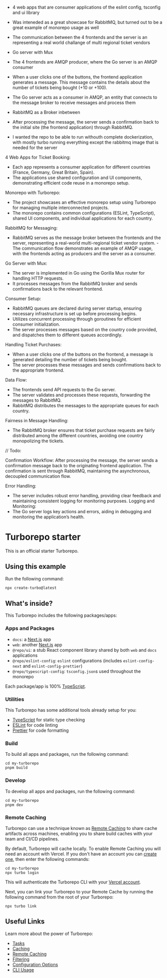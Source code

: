 - 4 web apps that are consumer applications of the eslint config, tsconfig and ui library 
- Was inteneded as a great showcase for RabbitMQ, but turned out to be a great example of monorepo usage as well
- The communication between the 4 frontends and the server is an representing a real world challange of multi regional ticket vendors 
- Go server with Mux 
- The 4 frontends are AMQP producer, where the Go server is an AMQP consumer
- When a user clicks one of the buttons, the frontend application generates a message. This message contains the details about the number of tickets being bought (+10 or +100).
- The Go server acts as a consumer in AMQP, an entity that connects to the message broker to receive messages and process them
- RabbitMQ as a Broker inbetween
- After processing the message, the server sends a confirmation back to the initial site (the frontend application) through RabbitMQ.

- I wanted the repo to be able to run withouth complete dockerization, with mostly turbo running everything except the rabbitmq image that is needed for the server


4 Web Apps for Ticket Booking:
- Each app represents a consumer application for different countries (France, Germany, Great Britain, Spain).
- The applications use shared configuration and UI components, demonstrating efficient code reuse in a monorepo setup.

Monorepo with Turborepo:
- The project showcases an effective monorepo setup using Turborepo for managing multiple interconnected projects.
- The monorepo contains common configurations (ESLint, TypeScript), shared UI components, and individual applications for each country.

RabbitMQ for Messaging:
- RabbitMQ serves as the message broker between the frontends and the server, representing a real-world multi-regional ticket vendor system.
-The communication flow demonstrates an example of AMQP usage, with the frontends acting as producers and the server as a consumer.

Go Server with Mux:
- The server is implemented in Go using the Gorilla Mux router for handling HTTP requests.
- It processes messages from the RabbitMQ broker and sends confirmations back to the relevant frontend.

Consumer Setup:
- RabbitMQ queues are declared during server startup, ensuring necessary infrastructure is set up before processing begins.
- Utilizes concurrent processing through goroutines for efficient consumer initialization.
- The server processes messages based on the country code provided, and dispatches them to different queues accordingly.

Handling Ticket Purchases:
- When a user clicks one of the buttons on the frontend, a message is generated detailing the number of tickets being bought.
- The server processes these messages and sends confirmations back to the appropriate frontend.

Data Flow:
- The frontends send API requests to the Go server.
- The server validates and processes these requests, forwarding the messages to RabbitMQ.
- RabbitMQ distributes the messages to the appropriate queues for each country.

Fairness in Message Handling:
- The RabbitMQ broker ensures that ticket purchase requests are fairly distributed among the different countries, avoiding one country monopolizing the tickets.


// Todo:

Confirmation Workflow:
After processing the message, the server sends a confirmation message back to the originating frontend application.
The confirmation is sent through RabbitMQ, maintaining the asynchronous, decoupled communication flow.

Error Handling:
- The server includes robust error handling, providing clear feedback and maintaining consistent logging for monitoring purposes.
Logging and Monitoring:
- The Go server logs key actions and errors, aiding in debugging and monitoring the application’s health.


# Turborepo starter

This is an official starter Turborepo.

## Using this example

Run the following command:

```sh
npx create-turbo@latest
```

## What's inside?

This Turborepo includes the following packages/apps:

### Apps and Packages

- `docs`: a [Next.js](https://nextjs.org/) app
- `web`: another [Next.js](https://nextjs.org/) app
- `@repo/ui`: a stub React component library shared by both `web` and `docs` applications
- `@repo/eslint-config`: `eslint` configurations (includes `eslint-config-next` and `eslint-config-prettier`)
- `@repo/typescript-config`: `tsconfig.json`s used throughout the monorepo

Each package/app is 100% [TypeScript](https://www.typescriptlang.org/).

### Utilities

This Turborepo has some additional tools already setup for you:

- [TypeScript](https://www.typescriptlang.org/) for static type checking
- [ESLint](https://eslint.org/) for code linting
- [Prettier](https://prettier.io) for code formatting

### Build

To build all apps and packages, run the following command:

```
cd my-turborepo
pnpm build
```

### Develop

To develop all apps and packages, run the following command:

```
cd my-turborepo
pnpm dev
```

### Remote Caching

Turborepo can use a technique known as [Remote Caching](https://turbo.build/repo/docs/core-concepts/remote-caching) to share cache artifacts across machines, enabling you to share build caches with your team and CI/CD pipelines.

By default, Turborepo will cache locally. To enable Remote Caching you will need an account with Vercel. If you don't have an account you can [create one](https://vercel.com/signup), then enter the following commands:

```
cd my-turborepo
npx turbo login
```

This will authenticate the Turborepo CLI with your [Vercel account](https://vercel.com/docs/concepts/personal-accounts/overview).

Next, you can link your Turborepo to your Remote Cache by running the following command from the root of your Turborepo:

```
npx turbo link
```

## Useful Links

Learn more about the power of Turborepo:

- [Tasks](https://turbo.build/repo/docs/core-concepts/monorepos/running-tasks)
- [Caching](https://turbo.build/repo/docs/core-concepts/caching)
- [Remote Caching](https://turbo.build/repo/docs/core-concepts/remote-caching)
- [Filtering](https://turbo.build/repo/docs/core-concepts/monorepos/filtering)
- [Configuration Options](https://turbo.build/repo/docs/reference/configuration)
- [CLI Usage](https://turbo.build/repo/docs/reference/command-line-reference)

